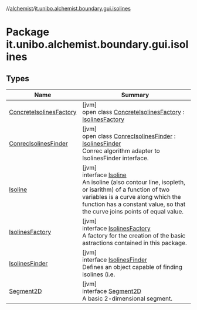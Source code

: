 //[alchemist](../../index.md)/[it.unibo.alchemist.boundary.gui.isolines](index.md)

# Package it.unibo.alchemist.boundary.gui.isolines

## Types

| Name | Summary |
|---|---|
| [ConcreteIsolinesFactory](-concrete-isolines-factory/index.md) | [jvm]<br>open class [ConcreteIsolinesFactory](-concrete-isolines-factory/index.md) : [IsolinesFactory](-isolines-factory/index.md) |
| [ConrecIsolinesFinder](-conrec-isolines-finder/index.md) | [jvm]<br>open class [ConrecIsolinesFinder](-conrec-isolines-finder/index.md) : [IsolinesFinder](-isolines-finder/index.md)<br>Conrec algorithm adapter to IsolinesFinder interface. |
| [Isoline](-isoline/index.md) | [jvm]<br>interface [Isoline](-isoline/index.md)<br>An isoline (also contour line, isopleth, or isarithm) of a function of two variables is a curve along which the function has a constant value, so that the curve joins points of equal value. |
| [IsolinesFactory](-isolines-factory/index.md) | [jvm]<br>interface [IsolinesFactory](-isolines-factory/index.md)<br>A factory for the creation of the basic astractions contained in this package. |
| [IsolinesFinder](-isolines-finder/index.md) | [jvm]<br>interface [IsolinesFinder](-isolines-finder/index.md)<br>Defines an object capable of finding isolines (i.e. |
| [Segment2D](-segment2-d/index.md) | [jvm]<br>interface [Segment2D](-segment2-d/index.md)<br>A basic 2-dimensional segment. |

